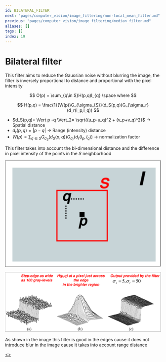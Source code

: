 ```yaml
---
id: BILATERAL_FILTER
next: "pages/computer_vision/image_filtering/non-local_mean_filter.md"
previous: "pages/computer_vision/image_filtering/median_filter.md"
aliases: []
tags: []
index: 19
---
```


# Bilateral filter

This filter aims to reduce the Gaussian noise without blurring the image, the filter is inversely proportional to distance  and proportional with the pixel intensity

$$
O(p) = \sum_{q\in S}H(p,q)I_{q} \space where
$$

$$
H(p,q) = \frac{1}{W(p)}G_{\sigma_{S}}(d_S(p,q))G_{\sigma_r}(d_r(I_p,I_q))
$$
- $d_S(p,q)= \Vert  p -q \Vert_2= \sqrt{(u_p-u_q)^2 + (v_p+v_q)^2}$ -> Spatial distance
- $d_r(p,q)= \vert  p -q \vert$ -> Range (intensity) distance
- $W(p)= \sum_{q\in S}{G_{\sigma_{S}}(d_S(p,q))G_{\sigma_r}(d_r(I_p,I_q))}$ -> normalization factor

This filter takes into account the bi-dimensional distance and the difference in pixel intensity of the points in the $S$ neighborhood

![](assets/computer_vision/Pasted_image_20240302110646.png)

![](assets/computer_vision/Pasted_image_20240302112042.png)

As shown in the image this filter is good in the edges cause it does not introduce blur in the image cause it takes into account range distance

[<](pages/computer_vision/image_filtering/median_filter.md)[>](pages/computer_vision/image_filtering/non-local_mean_filter.md)
